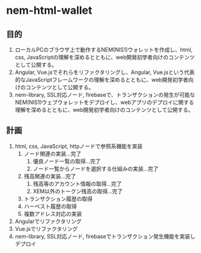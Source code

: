 # nem-html-wallet

## 目的

1. ローカルPCのブラウザ上で動作するNEM(NIS1)ウォレットを作成し、html, css, JavaScriptの理解を深めるとともに、web開発初学者向けのコンテンツとして公開する。
1. Angular, Vue.jsでそれらをリファクタリングし、Angular, Vue.jsという代表的なJavaScriptフレームワークの理解を深めるとともに、web開発初学者向けのコンテンツとして公開する。
1. nem-library, SSL対応ノード, firebaseで、トランザクションの発生が可能なNEM(NIS1)ウェブウォレットをデプロイし、webアプリのデプロイに関する理解を深めるとともに、web開発初学者向けのコンテンツとして公開する。

## 計画

1. html, css, JavaScript, httpノードで参照系機能を実装
    1. ノード関連の実装...完了
        1. 優良ノード一覧の取得...完了
        1. ノード一覧からノードを選択する仕組みの実装...完了
    1. 残高関連の実装...完了
        1. 残高等のアカウント情報の取得...完了
        1. XEM以外のトークン残高の取得...完了
    1. トランザクション履歴の取得
    1. ハーベスト履歴の取得
    1. 複数アドレス対応の実装
1. Angularでリファクタリング
1. Vue.jsでリファクタリング
1. nem-library, SSL対応ノード, firebaseでトランザクション発生機能を実装しデプロイ
